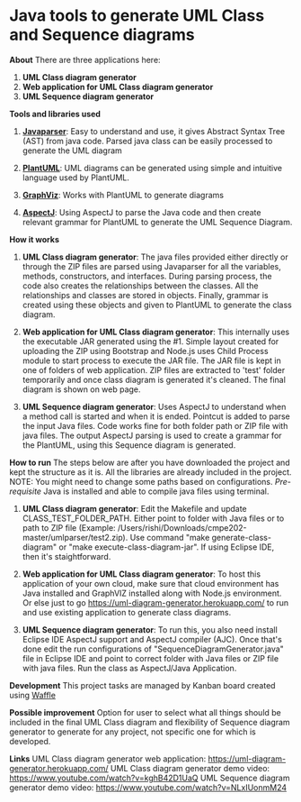 # Java tools to generate UML Class and Sequence diagrams

**About**
There are three applications here:
1. **UML Class diagram generator**
2. **Web application for UML Class diagram generator**
3. **UML Sequence diagram generator**

**Tools and libraries used**
1. **[Javaparser](http://javaparser.org/index.html)**: Easy to understand and use, it gives Abstract Syntax Tree (AST) from java code. Parsed java class can be easily processed to generate the UML diagram

2. **[PlantUML](http://plantuml.com/)**: UML diagrams can be generated using simple and intuitive language used by PlantUML. 

3. **[GraphViz](http://plantuml.com/graphviz-dot)**: Works with PlantUML to generate diagrams
3. **[AspectJ](https://eclipse.org/aspectj/doc/next/progguide/starting.html)**: Using AspectJ to parse the Java code and then create relevant grammar for PlantUML to generate the UML Sequence Diagram.

**How it works**
1. **UML Class diagram generator**: The java files provided either directly or through the ZIP files are parsed using Javaparser for all the variables, methods, constructors, and interfaces. During parsing process, the code also creates the relationships between the classes. All the relationships and classes are stored in objects. Finally, grammar is created using these objects and given to PlantUML to generate the class diagram.

2. **Web application for UML Class diagram generator**: This internally uses the executable JAR generated using the #1. Simple layout created for uploading the ZIP using Bootstrap and Node.js uses Child Process module to start process to execute the JAR file. The JAR file is kept in one of folders of web application. ZIP files are extracted to 'test' folder temporarily and once class diagram is generated it's cleaned. The final diagram is shown on web page.

3. **UML Sequence diagram generator**: Uses AspectJ to understand when a method call is started and when it is ended. Pointcut is added to parse the input Java files. Code works fine for both folder path or ZIP file with java files. The output AspectJ parsing is used to create a grammar for the PlantUML, using this Sequence diagram is generated.


**How to run**
The steps below are after you have downloaded the project and kept the structure as it is. All the libraries are already included in the project. NOTE: You might need to change some paths based on configurations.
*Pre-requisite* 
Java is installed and able to compile java files using terminal.

1. **UML Class diagram generator**: Edit the Makefile and update CLASS_TEST_FOLDER_PATH. Either point to folder with Java files or to path to ZIP file (Example: /Users/rishi/Downloads/cmpe202-master/umlparser/test2.zip). Use command "make generate-class-diagram" or "make execute-class-diagram-jar".  If using Eclipse IDE, then it's staightforward.

2. **Web application for UML Class diagram generator**: To host this application of your own cloud, make sure that cloud environment has Java installed and GraphVIZ installed along with Node.js environment. Or else just to go https://uml-diagram-generator.herokuapp.com/ to run and use existing application to generate class diagrams.

3. **UML Sequence diagram generator**: To run this, you also need install Eclipse IDE AspectJ support and AspectJ compiler (AJC). Once that's done edit the run configurations of "SequenceDiagramGenerator.java" file in Eclipse IDE and point to correct folder with Java files or ZIP file with java files. Run the class as AspectJ/Java Application.


**Development** This project tasks are managed by Kanban board created using [Waffle](https://waffle.io/)

**Possible improvement**
Option for user to select what all things should be included in the final UML Class diagram and flexibility of Sequence diagram generator to generate for any project, not specific one for which is developed.

**Links**
UML Class diagram generator web application: https://uml-diagram-generator.herokuapp.com/
UML Class diagram generator demo video: https://www.youtube.com/watch?v=kghB42D1UaQ
UML Sequence diagram generator demo video: https://www.youtube.com/watch?v=NLxIUonmM24
 



